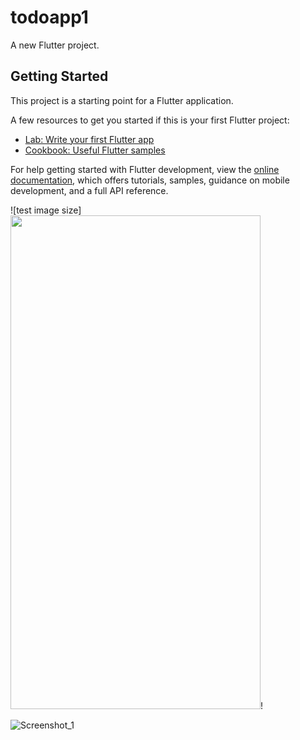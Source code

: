 # todoapp1

A new Flutter project.

## Getting Started

This project is a starting point for a Flutter application.

A few resources to get you started if this is your first Flutter project:

- [Lab: Write your first Flutter app](https://docs.flutter.dev/get-started/codelab)
- [Cookbook: Useful Flutter samples](https://docs.flutter.dev/cookbook)

For help getting started with Flutter development, view the
[online documentation](https://docs.flutter.dev/), which offers tutorials,
samples, guidance on mobile development, and a full API reference.





![test image size]<img src="https://user-images.githubusercontent.com/50525883/197950884-4d549c45-09fe-4751-b6cd-99ce8f8c8c7a.jpg/assets/yourgif.gif" width="400" height="790">!



![Screenshot_1](https://user-images.githubusercontent.com/50525883/197950884-4d549c45-09fe-4751-b6cd-99ce8f8c8c7a.jpg)

